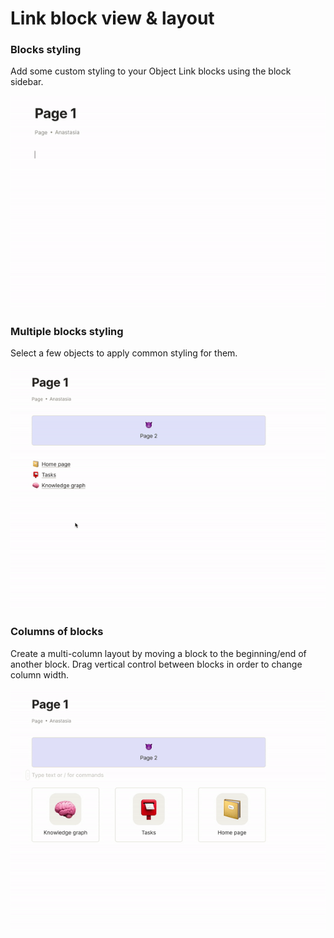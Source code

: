# Link block view & layout

### Blocks styling

Add some custom styling to your Object Link blocks using the block sidebar.

![](../../../.gitbook/assets/ezgif-6-b6a58a957e27.gif)

### Multiple blocks styling

Select a few objects to apply common styling for them.

![](../../../.gitbook/assets/ezgif-6-1174bdecb108.gif)

### Columns of blocks

Create a multi-column layout by moving a block to the beginning/end of another block. Drag vertical control between blocks in order to change column width.

![](../../../.gitbook/assets/ezgif-6-e5389f14bd94.gif)

